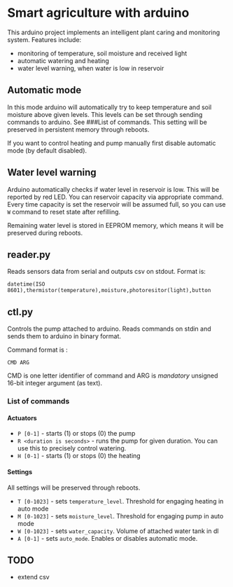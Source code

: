 # Smart agriculture with arduino

This arduino project implements an intelligent plant caring and monitoring system. Features include:

* monitoring of temperature, soil moisture and received light
* automatic watering and heating
* water level warning, when water is low in reservoir

## Automatic mode

In this mode arduino will automatically try to keep temperature and soil moisture above given levels. This levels can be set through sending commands to arduino. See ###List of commands. This setting will be preserved in persistent memory through reboots.

If you want to control heating and pump manually first disable automatic mode (by default disabled).


## Water level warning

Arduino automatically checks if water level in reservoir is low. This will be reported by red LED. You can reservoir capacity via appropriate command. Every time capacity is set the reservoir will be assumed full, so you can use `W` command to reset state after refilling.

Remaining water level is stored in EEPROM memory, which means it will be preserved during reboots.


## reader.py

Reads sensors data from serial and outputs csv on stdout. Format is:

```
datetime(ISO 8601),thermistor(temperature),moisture,photoresitor(light),button
```

## ctl.py

Controls the pump attached to arduino. Reads commands on stdin and sends them to arduino in binary format.

Command format is :


```
CMD ARG
```

CMD is one letter identifier of command and ARG is *mandatory* unsigned 16-bit integer argument (as text).

### List of commands

#### Actuators

* `P [0-1]` - starts (1) or stops (0) the pump
* `R <duration is seconds>` - runs the pump for given duration. You can use this to precisely control watering.
* `H [0-1]` - starts (1) or stops (0) the heating

#### Settings

All settings will be preserved through reboots.

* `T [0-1023]` - sets `temperature_level`. Threshold for engaging heating in auto mode
* `M [0-1023]` - sets `moisture_level`. Threshold for engaging pump in auto mode
* `W [0-1023]` - sets `water_capacity`. Volume of attached water tank in dl
* `A [0-1]` - sets `auto_mode`. Enables or disables automatic mode.

## TODO

* extend csv
